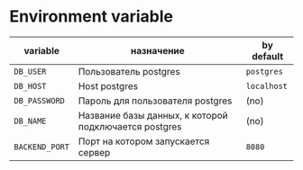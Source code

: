 # Environment variable

| variable | назначение | by default |
|---|---|---|
| `DB_USER` | Пользователь postgres | `postgres`| 
| `DB_HOST` | Host postgres | `localhost` |
| `DB_PASSWORD` | Пароль для пользователя postgres | (no) |
| `DB_NAME` | Название базы данных, к которой подключается postgres | (no) |
| `BACKEND_PORT` | Порт на котором запускается сервер | `8080` |